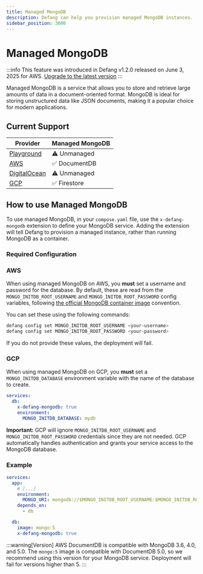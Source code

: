 ```yaml
---
title: Managed MongoDB
description: Defang can help you provision managed MongoDB instances.
sidebar_position: 3000
---
```


# Managed MongoDB

:::info
This feature was introduced in Defang v1.2.0 released on June 3, 2025 for AWS. [Upgrade to the latest version](/docs/cli/defang_upgrade)
:::

Managed MongoDB is a service that allows you to store and retrieve large amounts of data in a document-oriented format. MongoDB is ideal for storing unstructured data like JSON documents, making it a popular choice for modern applications.

## Current Support

| Provider | Managed MongoDB |
| --- | --- |
| [Playground](/docs/providers/playground#managed-services) | ⚠️ Unmanaged |
| [AWS](/docs/providers/aws#managed-storage) | ✅ DocumentDB |
| [DigitalOcean](/docs/providers/digitalocean#future-improvements) | ⚠️ Unmanaged |
| [GCP](/docs/providers/gcp#future-improvements) | ✅ Firestore |

## How to use Managed MongoDB

To use managed MongoDB, in your `compose.yaml` file, use the `x-defang-mongodb` extension to define your MongoDB service. Adding the extension will tell Defang to provision a managed instance, rather than running MongoDB as a container.

### Required Configuration

### AWS
When using managed MongoDB on AWS, you **must** set a username and password for the database. By default, these are read from the `MONGO_INITDB_ROOT_USERNAME` and `MONGO_INITDB_ROOT_PASSWORD` config variables, following [the official MongoDB container image](https://hub.docker.com/_/mongo) convention.

You can set these using the following commands:

```bash
defang config set MONGO_INITDB_ROOT_USERNAME <your-username>
defang config set MONGO_INITDB_ROOT_PASSWORD <your-password>
```

If you do not provide these values, the deployment will fail.

### GCP

When using managed MongoDB on GCP, you **must** set a `MONGO_INITDB_DATABASE` environment variable with the name of the database to create.

```yaml
services:
  db:
    x-defang-mongodb: true
    environment:
      MONGO_INITDB_DATABASE: mydb
```

**Important:** GCP will ignore `MONGO_INITDB_ROOT_USERNAME` and `MONGO_INITDB_ROOT_PASSWORD` credentials since they are not needed. GCP automatically handles authentication and grants your service access to the MongoDB database.

### Example

```yaml
services:
  app:
    # [...]
    environment:
      MONGO_URI: mongodb://$MONGO_INITDB_ROOT_USERNAME:$MONGO_INITDB_ROOT_PASSWORD@db:27017/
    depends_on:
      - db

  db:
    image: mongo:5
    x-defang-mongodb: true
```

:::warning[Version]
AWS DocumentDB is compatible with MongoDB 3.6, 4.0, and 5.0. The `mongo:5` image is compatible with DocumentDB 5.0, so we recommend using this version for your MongoDB service. Deployment will fail for versions higher than 5.
:::
